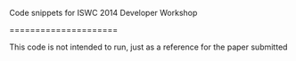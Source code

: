 Code snippets for ISWC 2014 Developer Workshop

=====================

This code is not intended to run, just as a reference for the paper submitted
